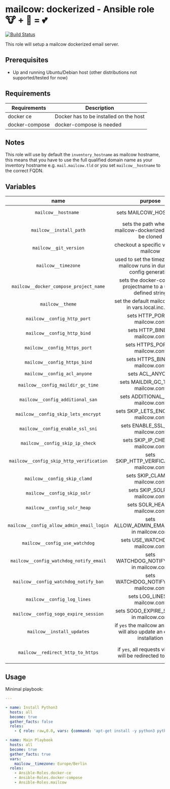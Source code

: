 # mailcow: dockerized - Ansible role 🐮 + 🐋 = 💕

[![Build Status](https://drone.mailcow.email/api/badges/mailcow/mailcow-ansiblerole/status.svg)](https://drone.mailcow.email/mailcow/mailcow-ansiblerole)

This role will setup a mailcow dockerized email server.

## Prerequisites

- Up and running Ubuntu/Debian host (other distributions not supported/tested for now)

## Requirements

| Requirements   | Description                            |
|----------------|----------------------------------------|
| docker ce      | Docker has to be installed on the host |
| docker-compose | docker-compose is needed               |

## Notes
This role will use by default the `inventory_hostname` as mailcow hostname, this means that you have to use the full qualified domain name as your inventory hostname e.g. `mail.mailcow.tld` or you set `mailcow__hostname` to the correct FQDN.

## Variables
<!-- Markdown table can be edited with https://www.tablesgenerator.com/markdown_tables -->
|                    name                   |                                   purpose                                   |       default value       |                                    note                                   |
|:-----------------------------------------:|:---------------------------------------------------------------------------:|:-------------------------:|:-------------------------------------------------------------------------:|
|            `mailcow__hostname `           |                            sets MAILCOW_HOSTNAME                            |    `inventory_hostname`   |                 needs to be an full qualified domain name                 |
|          `mailcow__install_path`          |        sets the path where the mailcow-dockerized repo will be cloned       | `/opt/mailcow-dockerized` |                                                                           |
|           `mailcow__git_version`          |                    checkout a specific version of mailcow                   |          `master`         |                                                                           |
|            `mailcow__timezone`            |  used to set the timezone your mailcow runs in during the config generation |          not set          |                              **must be set**                              |
|   `mailcow__docker_compose_project_name`  |         sets the docker-compose projectname to a user-defined string        |    `mailcowdockerized`    |                                                                           |
|              `mailcow__theme`             |             set the default mailcow theme in vars.local.inc.php             |          `lumen`          |                                                                           |
|        `mailcow__config_http_port`        |                        sets HTTP_PORT in mailcow.conf                       |            `80`           |                                                                           |
|        `mailcow__config_http_bind`        |                        sets HTTP_BIND in mailcow.conf                       |         `0.0.0.0`         |                                                                           |
|        `mailcow__config_https_port`       |                       sets HTTPS_PORT in mailcow.conf                       |           `443`           |                                                                           |
|        `mailcow__config_https_bind`       |                       sets HTTPS_BIND in mailcow.conf                       |         `0.0.0.0`         |                                                                           |
|        `mailcow__config_acl_anyone`       |                               sets ACL_ANYONE                               |          disallow         |                                                                           |
|     `mailcow__config_maildir_gc_time`     |                     sets MAILDIR_GC_TIME in mailcow.conf                    |           `1440`          |                                                                           |
|      `mailcow__config_additional_san`     |                     sets ADDITIONAL_SAN in mailcow.conf                     |                           |                                                                           |
|    `mailcow__config_skip_lets_encrypt`    |                    sets SKIP_LETS_ENCRYPT in mailcow.conf                   |                           |                                                                           |
|      `mailcow__config_enable_ssl_sni`     |                     sets ENABLE_SSL_SNI in mailcow.conf                     |                           |                                                                           |
|      `mailcow__config_skip_ip_check`      |                      sets SKIP_IP_CHECK in mailcow.conf                     |                           |                                                                           |
|  `mailcow__config_skip_http_verification` |                 sets SKIP_HTTP_VERIFICATION in mailcow.conf                 |            `n`            |                                                                           |
|        `mailcow__config_skip_clamd`       |                       sets SKIP_CLAMD in mailcow.conf                       |            `n`            |                                                                           |
|        `mailcow__config_skip_solr`        |                        sets SKIP_SOLR in mailcow.conf                       |            `n`            |                                                                           |
|        `mailcow__config_solr_heap`        |                        sets SOLR_HEAP in mailcow.conf                       |           `1024`          |                                                                           |
| `mailcow__config_allow_admin_email_login` |                 sets ALLOW_ADMIN_EMAIL_LOGIN in mailcow.conf                |            `n`            |                                                                           |
|       `mailcow__config_use_watchdog`      |                      sets USE_WATCHDOG in mailcow.conf                      |            `n`            |                                                                           |
|  `mailcow__config_watchdog_notify_email`  |                  sets WATCHDOG_NOTIFY_EMAIL in mailcow.conf                 |                           |                                                                           |
|   `mailcow__config_watchdog_notify_ban`   |                   sets WATCHDOG_NOTIFY_BAN in mailcow.conf                  |            `y`            |                                                                           |
|        `mailcow__config_log_lines`        |                        sets LOG_LINES in mailcow.conf                       |           `9999`          |                                                                           |
|   `mailcow__config_sogo_expire_session`   |                   sets SOGO_EXPIRE_SESSION in mailcow.conf                  |           `480`           |                                                                           |
|         `mailcow__install_updates`        | if `yes` the mailcow ansible role will also update an existing installation |           `yes`           |                                                                           |
|     `mailcow__redirect_http_to_https`     |         if `yes`, all requests via HTTP will be redirected to HTTPS         |            `no`           | also see https://mailcow.github.io/mailcow-dockerized-docs/u_e-80_to_443/ |

## Usage

Minimal playbook:

```yaml
---

- name: Install Python3
  hosts: all
  become: true
  gather_facts: false
  roles:
    - { role: raw,0.0, vars: {command: 'apt-get install -y python3 python3-pip'} }

- name: Main Playbook
  hosts: all
  become: true
  gather_facts: true
  vars:
    mailcow__timezone: Europe/Berlin
  roles:
    - Ansible-Roles.docker-ce
    - Ansible-Roles.docker-compose
    - Ansible-Roles.mailcow
```
